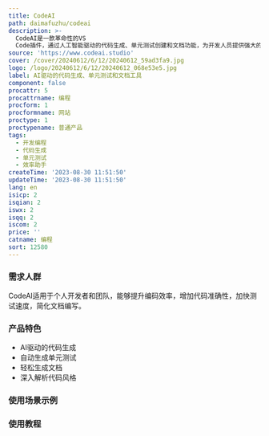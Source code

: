 ```yaml
---
title: CodeAI
path: daimafuzhu/codeai
description: >-
  CodeAI是一款革命性的VS
  Code插件，通过人工智能驱动的代码生成、单元测试创建和文档功能，为开发人员提供强大的开发能力。无论你是写第一行代码还是构建企业级系统，CodeAI都能优化你的开发过程，让你成为编程大师。
source: 'https://www.codeai.studio'
cover: /cover/20240612/6/12/20240612_59ad3fa9.jpg
logo: /logo/20240612/6/12/20240612_068e53e5.jpg
label: AI驱动的代码生成、单元测试和文档工具
component: false
procattr: 5
procattrname: 编程
procform: 1
procformname: 网站
proctype: 1
proctypename: 普通产品
tags:
  - 开发编程
  - 代码生成
  - 单元测试
  - 效率助手
createTime: '2023-08-30 11:51:50'
updateTime: '2023-08-30 11:51:50'
lang: en
isicp: 2
isqian: 2
iswx: 2
isqq: 2
iscom: 2
price: ''
catname: 编程
sort: 12580
---
```




### 需求人群
CodeAI适用于个人开发者和团队，能够提升编码效率，增加代码准确性，加快测试速度，简化文档编写。

### 产品特色
- AI驱动的代码生成
- 自动生成单元测试
- 轻松生成文档
- 深入解析代码风格

### 使用场景示例


### 使用教程


  
